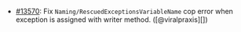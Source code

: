 * [#13570](https://github.com/rubocop/rubocop/pull/13570): Fix `Naming/RescuedExceptionsVariableName` cop error when exception is assigned with writer method. ([@viralpraxis][])
